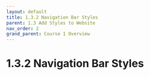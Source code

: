 ```yaml
---
layout: default
title: 1.3.2 Navigation Bar Styles
parent: 1.3 Add Styles to Website
nav_order: 2
grand_parent: Course 1 Overview
---
```

# 1.3.2 Navigation Bar Styles 